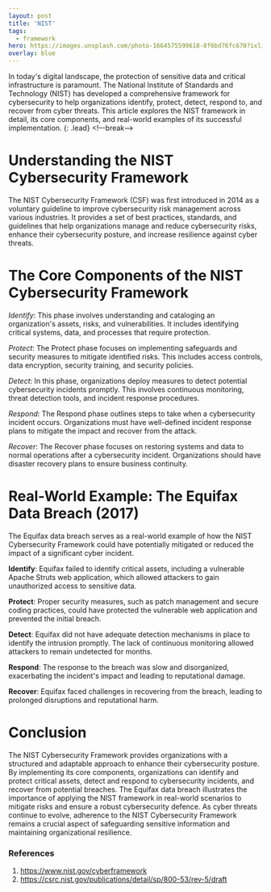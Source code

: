 ```yaml
---
layout: post
title: 'NIST'
tags:
  - framework
hero: https://images.unsplash.com/photo-1664575599618-8f6bd76fc670?ixlib=rb-4.0.3&ixid=M3wxMjA3fDB8MHxwaG90by1wYWdlfHx8fGVufDB8fHx8fA%3D%3D&auto=format&fit=crop&w=1470&q=80
overlay: blue
---
```


In today's digital landscape, the protection of sensitive data and critical infrastructure is paramount. The National Institute of Standards and Technology (NIST) has developed a comprehensive framework for cybersecurity to help organizations identify, protect, detect, respond to, and recover from cyber threats. This article explores the NIST framework in detail, its core components, and real-world examples of its successful implementation. {: .lead} <!–-break-–> 

# Understanding the NIST Cybersecurity Framework
The NIST Cybersecurity Framework (CSF) was first introduced in 2014 as a voluntary guideline to improve cybersecurity risk management across various industries. It provides a set of best practices, standards, and guidelines that help organizations manage and reduce cybersecurity risks, enhance their cybersecurity posture, and increase resilience against cyber threats.

# The Core Components of the NIST Cybersecurity Framework

*Identify*: This phase involves understanding and cataloging an organization's assets, risks, and vulnerabilities. It includes identifying critical systems, data, and processes that require protection.

*Protect*: The Protect phase focuses on implementing safeguards and security measures to mitigate identified risks. This includes access controls, data encryption, security training, and security policies.

*Detect*: In this phase, organizations deploy measures to detect potential cybersecurity incidents promptly. This involves continuous monitoring, threat detection tools, and incident response procedures.

*Respond*: The Respond phase outlines steps to take when a cybersecurity incident occurs. Organizations must have well-defined incident response plans to mitigate the impact and recover from the attack.

*Recover*: The Recover phase focuses on restoring systems and data to normal operations after a cybersecurity incident. Organizations should have disaster recovery plans to ensure business continuity.

# Real-World Example: The Equifax Data Breach (2017)
The Equifax data breach serves as a real-world example of how the NIST Cybersecurity Framework could have potentially mitigated or reduced the impact of a significant cyber incident.

**Identify**: Equifax failed to identify critical assets, including a vulnerable Apache Struts web application, which allowed attackers to gain unauthorized access to sensitive data.

**Protect**: Proper security measures, such as patch management and secure coding practices, could have protected the vulnerable web application and prevented the initial breach.

**Detect**: Equifax did not have adequate detection mechanisms in place to identify the intrusion promptly. The lack of continuous monitoring allowed attackers to remain undetected for months.

**Respond**: The response to the breach was slow and disorganized, exacerbating the incident's impact and leading to reputational damage.

**Recover**: Equifax faced challenges in recovering from the breach, leading to prolonged disruptions and reputational harm.

# Conclusion
The NIST Cybersecurity Framework provides organizations with a structured and adaptable approach to enhance their cybersecurity posture. By implementing its core components, organizations can identify and protect critical assets, detect and respond to cybersecurity incidents, and recover from potential breaches. The Equifax data breach illustrates the importance of applying the NIST framework in real-world scenarios to mitigate risks and ensure a robust cybersecurity defence. As cyber threats continue to evolve, adherence to the NIST Cybersecurity Framework remains a crucial aspect of safeguarding sensitive information and maintaining organizational resilience.

### References
1. https://www.nist.gov/cyberframework
2. https://csrc.nist.gov/publications/detail/sp/800-53/rev-5/draft
